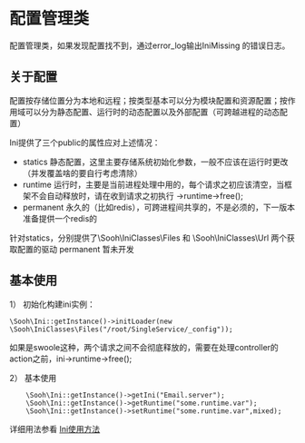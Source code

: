 # 配置管理类

配置管理类，如果发现配置找不到，通过error_log输出IniMissing 的错误日志。

## 关于配置

配置按存储位置分为本地和远程；按类型基本可以分为模块配置和资源配置；按作用域可以分为静态配置、运行时的动态配置以及外部配置（可跨越进程的动态配置）

Ini提供了三个public的属性应对上述情况：

 * statics  静态配置，这里主要存储系统初始化参数，一般不应该在运行时更改（并发覆盖啥的要自行考虑清除）
 * runtime  运行时，主要是当前进程处理中用的，每个请求之初应该清空，当框架不会自动释放时，请在收到请求之初执行 ->runtime->free();
 * permanent 永久的（比如redis），可跨进程间共享的，不是必须的，下一版本准备提供一个redis的

针对statics，分别提供了\Sooh\IniClasses\Files 和 \Sooh\IniClasses\Url 两个获取配置的驱动
permanent 暂未开发

## 基本使用

1） 初始化构建ini实例：

`\Sooh\Ini::getInstance()->initLoader(new \Sooh\IniClasses\Files("/root/SingleService/_config"));`

如果是swoole这种，两个请求之间不会彻底释放的，需要在处理controller的action之前，ini->runtime->free();

2） 基本使用

        \Sooh\Ini::getInstance()->getIni("Email.server");
        \Sooh\Ini::getInstance()->getRuntime("some.runtime.var");
        \Sooh\Ini::getInstance()->setRuntime("some.runtime.var",mixed);

详细用法参看 [Ini使用方法](docs/Codes.md)
